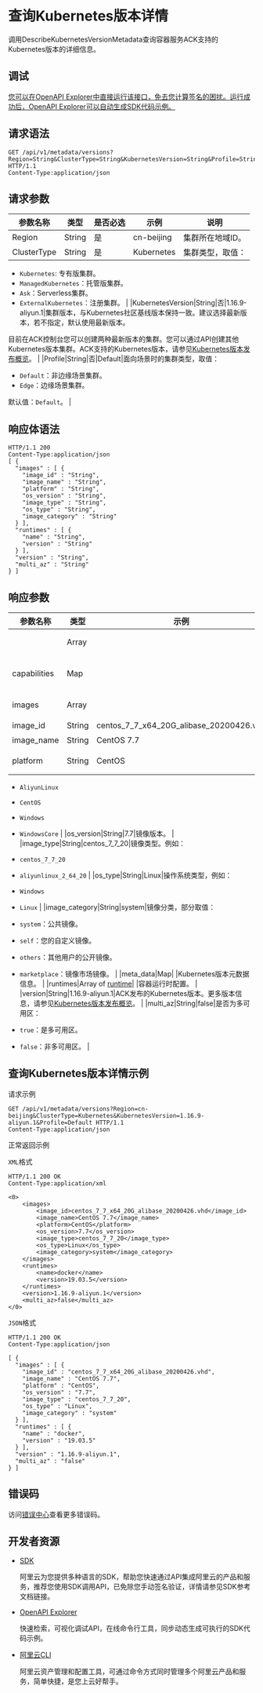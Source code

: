 # 查询Kubernetes版本详情

调用DescribeKubernetesVersionMetadata查询容器服务ACK支持的Kubernetes版本的详细信息。

## 调试

[您可以在OpenAPI Explorer中直接运行该接口，免去您计算签名的困扰。运行成功后，OpenAPI Explorer可以自动生成SDK代码示例。](https://api.aliyun.com/#product=CS&api=DescribeKubernetesVersionMetadata&type=ROA&version=2015-12-15)

## 请求语法

```
GET /api/v1/metadata/versions?Region=String&ClusterType=String&KubernetesVersion=String&Profile=String HTTP/1.1 
Content-Type:application/json
```

## 请求参数

|参数名称|类型|是否必选|示例|说明|
|----|--|----|--|--|
|Region|String|是|cn-beijing|集群所在地域ID。 |
|ClusterType|String|是|Kubernetes|集群类型，取值：

 -   `Kubernetes`: 专有版集群。
-   `ManagedKubernetes`：托管版集群。
-   `Ask`：Serverless集群。
-   `ExternalKubernetes`：注册集群。 |
|KubernetesVersion|String|否|1.16.9-aliyun.1|集群版本，与Kubernetes社区基线版本保持一致。建议选择最新版本，若不指定，默认使用最新版本。

 目前在ACK控制台您可以创建两种最新版本的集群。您可以通过API创建其他Kubernetes版本集群。ACK支持的Kubernetes版本，请参见[Kubernetes版本发布概览](~~185269~~)。 |
|Profile|String|否|Default|面向场景时的集群类型，取值：

 -   `Default`：非边缘场景集群。
-   `Edge`：边缘场景集群。

 默认值：`Default`。 |

## 响应体语法

```
HTTP/1.1 200
Content-Type:application/json
[ {
  "images" : [ {
    "image_id" : "String",
    "image_name" : "String",
    "platform" : "String",
    "os_version" : "String",
    "image_type" : "String",
    "os_type" : "String",
    "image_category" : "String"
  } ],
  "runtimes" : [ {
    "name" : "String",
    "version" : "String"
  } ],
  "version" : "String",
  "multi_az" : "String"
} ]
```

## 响应参数

|参数名称|类型|示例|说明|
|----|--|--|--|
| |Array| |集群版本详情列表。 |
|capabilities|Map| |Kubernetes版本功能特性。 |
|images|Array| |系统镜像列表。 |
|image\_id|String|centos\_7\_7\_x64\_20G\_alibase\_20200426.vhd|镜像ID。 |
|image\_name|String|CentOS 7.7|镜像名称。 |
|platform|String|CentOS|操作系统平台。取值：

 -   `AliyunLinux`
-   `CentOS`
-   `Windows`
-   `WindowsCore` |
|os\_version|String|7.7|镜像版本。 |
|image\_type|String|centos\_7\_7\_20|镜像类型。例如：

 -   `centos_7_7_20`
-   `aliyunlinux_2_64_20` |
|os\_type|String|Linux|操作系统类型，例如：

 -   `Windows`
-   `Linux` |
|image\_category|String|system|镜像分类，部分取值：

 -   `system`：公共镜像。
-   `self`：您的自定义镜像。
-   `others`：其他用户的公开镜像。
-   `marketplace`：镜像市场镜像。 |
|meta\_data|Map| |Kubernetes版本元数据信息。 |
|runtimes|Array of [runtime](/cn.zh-CN/API参考/通用数据结构.md)| |容器运行时配置。 |
|version|String|1.16.9-aliyun.1|ACK发布的Kubernetes版本。更多版本信息，请参见[Kubernetes版本发布概览](~~185269~~)。 |
|multi\_az|String|false|是否为多可用区：

 -   `true`：是多可用区。
-   `false`：非多可用区。 |

## 查询Kubernetes版本详情示例

请求示例

```
GET /api/v1/metadata/versions?Region=cn-beijing&ClusterType=Kubernetes&KubernetesVersion=1.16.9-aliyun.1&Profile=Default HTTP/1.1 
Content-Type:application/json
```

正常返回示例

`XML`格式

```
HTTP/1.1 200 OK
Content-Type:application/xml

<0>
    <images>
        <image_id>centos_7_7_x64_20G_alibase_20200426.vhd</image_id>
        <image_name>CentOS 7.7</image_name>
        <platform>CentOS</platform>
        <os_version>7.7</os_version>
        <image_type>centos_7_7_20</image_type>
        <os_type>Linux</os_type>
        <image_category>system</image_category>
    </images>
    <runtimes>
        <name>docker</name>
        <version>19.03.5</version>
    </runtimes>
    <version>1.16.9-aliyun.1</version>
    <multi_az>false</multi_az>
</0>
```

`JSON`格式

```
HTTP/1.1 200 OK
Content-Type:application/json

[ {
  "images" : [ {
    "image_id" : "centos_7_7_x64_20G_alibase_20200426.vhd",
    "image_name" : "CentOS 7.7",
    "platform" : "CentOS",
    "os_version" : "7.7",
    "image_type" : "centos_7_7_20",
    "os_type" : "Linux",
    "image_category" : "system"
  } ],
  "runtimes" : [ {
    "name" : "docker",
    "version" : "19.03.5"
  } ],
  "version" : "1.16.9-aliyun.1",
  "multi_az" : "false"
} ]
```

## 错误码

访问[错误中心](https://error-center.aliyun.com/status/product/CS)查看更多错误码。

## 开发者资源

-   [SDK](https://next.api.aliyun.com/api-tools/sdk/CS?version=2015-12-15&)

    阿里云为您提供多种语言的SDK，帮助您快速通过API集成阿里云的产品和服务，推荐您使用SDK调用API，已免除您手动签名验证，详情请参见SDK参考文档链接。

-   [OpenAPI Explorer](https://next.api.aliyun.com/api/CS/2015-12-15/DescribeKubernetesVersionMetadata)

    快速检索，可视化调试API，在线命令行工具，同步动态生成可执行的SDK代码示例。

-   [阿里云CLI](https://github.com/aliyun/aliyun-cli)

    阿里云资产管理和配置工具，可通过命令方式同时管理多个阿里云产品和服务，简单快捷，是您上云好帮手。



